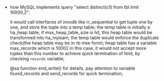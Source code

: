 * how MySQL implements query "select distinct(c1) from tbl limit 10000,2":

  it would call interfaces of innodb like rr_sequential to get tuple one by one,
  and store the tuple into a temp table; the temp table is initially a ha_heap table,
  if max_heap_table_size is hit, this heap table would be transformed into ha_myisam;
  the temp table would enforce the duplicate check(the heap table may be in rb-tree form);
  heap table has a variable max_records which is 10002 in this case, it would not accept
  more tuples than this number to achieve quick termination of limit, by checking `records`
  variable;

  @sa function end_write() for details, pay attention to variable found_records and send_records
  for quick termination;
